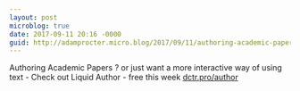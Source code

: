 ```yaml
---
layout: post
microblog: true
date: 2017-09-11 20:16 -0000
guid: http://adamprocter.micro.blog/2017/09/11/authoring-academic-papers.html
---
```

Authoring Academic Papers ? or just want a more interactive way of using text - Check out Liquid Author - free this week  [dctr.pro/author](http://dctr.pro/author)  
